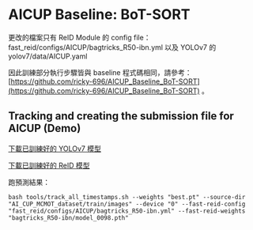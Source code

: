 # AICUP Baseline: BoT-SORT
更改的檔案只有 ReID Module 的 config file：fast_reid/configs/AICUP/bagtricks_R50-ibn.yml
以及 YOLOv7 的 yolov7/data/AICUP.yaml

因此訓練部分執行步驟皆與 baseline 程式碼相同，請參考： [https://github.com/ricky-696/AICUP_Baseline_BoT-SORT](https://github.com/ricky-696/AICUP_Baseline_BoT-SORT) 。

## Tracking and creating the submission file for AICUP (Demo)

[下載已訓練好的 YOLOv7 模型](https://drive.google.com/file/d/1d-LZeEMssHTHSE9kxdl_5UIzL6vNAp7_/view?usp=sharing)

[下載已訓練好的 ReID 模型](https://drive.google.com/drive/folders/1M2alql7dlB_n5r4p5_6yWpFDmMzrXyYE?usp=sharing)

跑預測結果：
```shell
bash tools/track_all_timestamps.sh --weights "best.pt" --source-dir "AI_CUP_MCMOT_dataset/train/images" --device "0" --fast-reid-config "fast_reid/configs/AICUP/bagtricks_R50-ibn.yml" --fast-reid-weights "bagtricks_R50-ibn/model_0098.pth"
```
